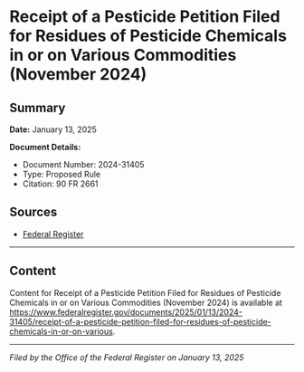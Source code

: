 # Receipt of a Pesticide Petition Filed for Residues of Pesticide Chemicals in or on Various Commodities (November 2024)

## Summary

**Date:** January 13, 2025

**Document Details:**
- Document Number: 2024-31405
- Type: Proposed Rule
- Citation: 90 FR 2661

## Sources
- [Federal Register](https://www.federalregister.gov/documents/2025/01/13/2024-31405/receipt-of-a-pesticide-petition-filed-for-residues-of-pesticide-chemicals-in-or-on-various)

---

## Content

Content for Receipt of a Pesticide Petition Filed for Residues of Pesticide Chemicals in or on Various Commodities (November 2024) is available at https://www.federalregister.gov/documents/2025/01/13/2024-31405/receipt-of-a-pesticide-petition-filed-for-residues-of-pesticide-chemicals-in-or-on-various.

---

*Filed by the Office of the Federal Register on January 13, 2025*
